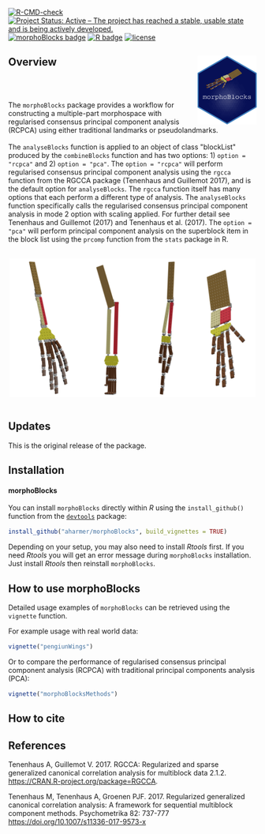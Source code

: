 
<!-- badges: start -->

[![R-CMD-check](https://github.com/aharmer/morphoBlocks/workflows/R-CMD-check/badge.svg)](https://github.com/aharmer/morphoBlocks/actions)
[![Project Status: Active – The project has reached a stable, usable state and is being actively developed.](https://www.repostatus.org/badges/latest/active.svg)](https://www.repostatus.org/#active)
[![morphoBlocks badge](https://img.shields.io/badge/morphoBlocks-ready%20to%20use-brightgreen)](https://github.com/aharmer/morphoBlocks)
[![R badge](https://img.shields.io/badge/Build%20with-♥%20and%20R-blue)](https://github.com/aharmer/morphoBlocks)
[![license](https://img.shields.io/badge/license-GPL--3-blue.svg)](https://www.gnu.org/licenses/gpl-3.0.en.html)
<!-- badges: end -->

Overview <img src='man/figures/hex-morphoBlocks.png' align="right" height="139" />
--------

<br /> 
<br /> 

The `morphoBlocks` package provides a workflow for constructing a multiple-part morphospace with regularised consensus principal component analysis (RCPCA) using either traditional landmarks or pseudolandmarks.  
<br /> 
The `analyseBlocks` function is applied to an object of class "blockList" produced by the `combineBlocks` function and has two options: 1) `option = "rcpca"` and 2) `option = "pca"`. The `option = "rcpca"` will perform regularised consensus principal component analysis using the `rgcca` function from the RGCCA package (Tenenhaus and Guillemot 2017), and is the default option for `analyseBlocks`. The `rgcca` function itself has many options that each perform a different type of analysis. The `analyseBlocks` function specifically calls the regularised consensus principal component analysis in mode 2 option with scaling applied. For further detail see Tenenhaus and Guillemot (2017) and Tenenhaus et al. (2017). The `option = "pca"` will perform principal component analysis on the superblock item in the block list using the `prcomp` function from the `stats` package in R.

<br />  

<img src="https://github.com/aharmer/morphoBlocks/blob/main/man/figures/morphoBlocks_blockbones.png" width="500" style="display: block; margin: auto;" />

<br />  


Updates
-------

This is the original release of the package.


Installation
------------

#### morphoBlocks

You can install `morphoBlocks` directly within *R* using the `install_github()` function from the [`devtools`](https://www.rstudio.com/products/rpackages/devtools/) package:

``` r
install_github("aharmer/morphoBlocks", build_vignettes = TRUE)
```

Depending on your setup, you may also need to install *Rtools* first. If you need *Rtools* you will get an error message during `morphoBlocks` installation. Just install *Rtools* then reinstall `morphoBlocks`.


How to use morphoBlocks
---------------------

Detailed usage examples of `morphoBlocks` can be retrieved using the `vignette` function.

For example usage with real world data:

``` r
vignette("pengiunWings")
```

Or to compare the performance of regularised consensus principal component analysis (RCPCA) with traditional principal components analysis (PCA):

``` r
vignette("morphoBlocksMethods")
```

How to cite
---------------------

References
----------

Tenenhaus A, Guillemot V. 2017. RGCCA: Regularized and sparse generalized canonical correlation analysis for multiblock data 2.1.2. https://CRAN.R-project.org/package=RGCCA. 

Tenenhaus M, Tenenhaus A, Groenen PJF. 2017. Regularized generalized canonical correlation analysis: A framework for sequential multiblock component methods. Psychometrika 82: 737-777 https://doi.org/10.1007/s11336-017-9573-x

<br /> 
<br /> 
<br /> 
